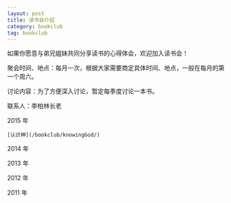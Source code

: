 ```yaml
---
layout: post
title: 读书会介绍
category: bookclub
tag: bookclub
---
```



如果你愿意与弟兄姐妹共同分享读书的心得体会，欢迎加入读书会！

聚会时间、地点：每月一次，根据大家需要商定具体时间、地点，一般在每月的第一个周六。

讨论内容：为了方便深入讨论，暂定每季度讨论一本书。

联系人：李柏林长老 


2015 年

	[认识神](/bookclub/knowingGod/)


2014 年



2013 年


2012 年


2011 年



